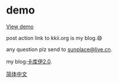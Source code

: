 ﻿demo
=================
[View demo](https://sunorz.github.io/demo)

post action link to kkii.org is my blog.:smile:

any question plz send to [sunplace@live.cn](mailto:sunplace@live.cn).

my blog:[卡库伊2.0](https://blog.kkii.org).

[简体中文](README_zh-CN.md)